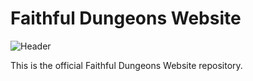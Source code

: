 # Faithful Dungeons Website
![Header](https://raw.githubusercontent.com/Faithful-Dungeons/Website/master/image/banner/banner.png)

This is the official Faithful Dungeons Website repository.
